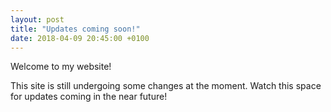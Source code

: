 ```yaml
---
layout: post
title: "Updates coming soon!"
date: 2018-04-09 20:45:00 +0100
---
```


Welcome to my website!

This site is still undergoing some changes at the moment. Watch this space for updates coming in the near future!

